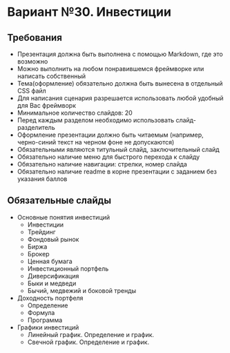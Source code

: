 Вариант №30. Инвестиции
===
Требования
---
- Презентация должна быть выполнена с помощью Markdown, где это возможно
- Можно выполнить на любом понравившемся фреймворке или написать собственный
- Тема(оформление) обязательно должна быть вынесена в отдельный CSS файл
- Для написания сценария разрешается использовать любой удобный для Вас фреймворк
- Минимальное количество слайдов: 20
- Перед каждым разделом необходимо использовать слайд-разделитель
- Оформление презентации должно быть читаемым (например, черно-синий текст на черном фоне не допускаются)
- Обязательными являются титульный слайд, заключительный слайд
- Обязательно наличие меню для быстрого перехода к слайду
- Обязательно наличие навигации: стрелки, номер слайда
- Обязательно наличие readme в корне презентации с заданием без указания баллов

Обязательные слайды
---
- Основные понятия инвестиций
    * Инвестиции
    * Трейдинг
    * Фондовый рынок
    * Биржа
    * Брокер
    * Ценная бумага
    * Инвестиционный портфель
    * Диверсификация
    * Быки и медведи
    * Бычий, медвежий и боковой тренды
- Доходность портфеля
    * Определение
    * Формула
    * Программа
- Графики инвестиций
    * Линейный график. Определение и график.
    * Свечной график. Определение и график.